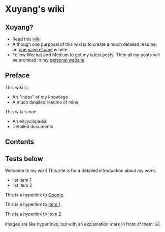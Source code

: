 Xuyang's wiki
======

Xuyang?
------
  - Read this [wiki](https://wiki.xuyang.me)
  - Although one purposal of this wiki is to create a much detailed resume, an [one page esume](resume.md) is here.
  - Follow Wechat and Medium to get my latest posts. Then all my posts will be archived in my [personal website](https://xuyang.me)

Preface
------
This wiki is:

- An "index" of my knowlege
- A much detailed resume of mine
  
This wiki is not:

- An encyclopedia
- Detailed documents

Contents
------




Tests below
------
Welcome to my wiki! This site is for a detailed introduction about my work.

  * list item 1
  * list item 2

  This is a hyperlink to [Google](http://google.com).

  This is a hyperlink to [Item 1](item1.md).

  This is a hyperlink to [Item 2](subdir/item2.md).

  Images are like hyperlinks, but with an exclamation mark in front of them:
  ![](http://placekitten.com/g/250/250)